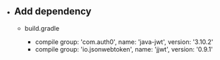 - Add dependency
    --
    - build.gradle
       
       - compile group: 'com.auth0', name: 'java-jwt', version: '3.10.2'
       - compile group: 'io.jsonwebtoken', name: 'jjwt', version: '0.9.1'


